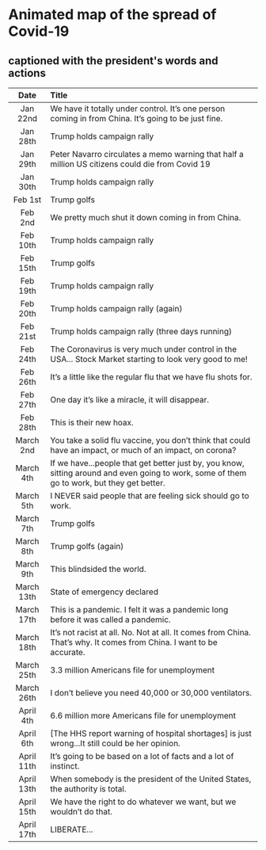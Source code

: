 # Animated map of the spread of Covid-19
## captioned with the president's words and actions

| Date | Title |
|:-----:|:-----|
|Jan 22nd | We have it totally under control. It’s one person coming in from China. It’s going to be just fine.|
|Jan 28th | Trump holds campaign rally|
|Jan 29th | Peter Navarro circulates a memo warning that half a million US citizens could die from Covid 19|
|Jan 30th | Trump holds campaign rally|
|Feb 1st | Trump golfs|
|Feb 2nd | We pretty much shut it down coming in from China.|
|Feb 10th | Trump holds campaign rally|
|Feb 15th | Trump golfs|
|Feb 19th | Trump holds campaign rally|
|Feb 20th | Trump holds campaign rally (again)|
|Feb 21st | Trump holds campaign rally (three days running)|
|Feb 24th | The Coronavirus is very much under control in the USA... Stock Market starting to look very good to me!|
|Feb 26th | It’s a little like the regular flu that we have flu shots for.|
|Feb 27th | One day it’s like a miracle, it will disappear.|
|Feb 28th | This is their new hoax.|
|March 2nd | You take a solid flu vaccine, you don’t think that could have an impact, or much of an impact, on corona?|
|March 4th | If we have...people that get better just by, you know, sitting around and even going to work, some of them go to work, but they get better.|
|March 5th | I NEVER said people that are feeling sick should go to work.|
|March 7th | Trump golfs|
|March 8th | Trump golfs (again)|
|March 9th | This blindsided the world.|
|March 13th | State of emergency declared|
|March 17th | This is a pandemic. I felt it was a pandemic long before it was called a pandemic.|
|March 18th | It’s not racist at all. No. Not at all. It comes from China. That’s why. It comes from China. I want to be accurate.|
|March 25th | 3.3 million Americans file for unemployment|
|March 26th | I don’t believe you need 40,000 or 30,000 ventilators.|
|April 4th | 6.6 million more Americans file for unemployment|
|April 6th | [The HHS report warning of hospital shortages] is just wrong...It still could be her opinion.|
|April 11th | It’s going to be based on a lot of facts and a lot of instinct.|
|April 13th | When somebody is the president of the United States, the authority is total.|
|April 15th | We have the right to do whatever we want, but we wouldn’t do that.|
|April 17th | LIBERATE... |
